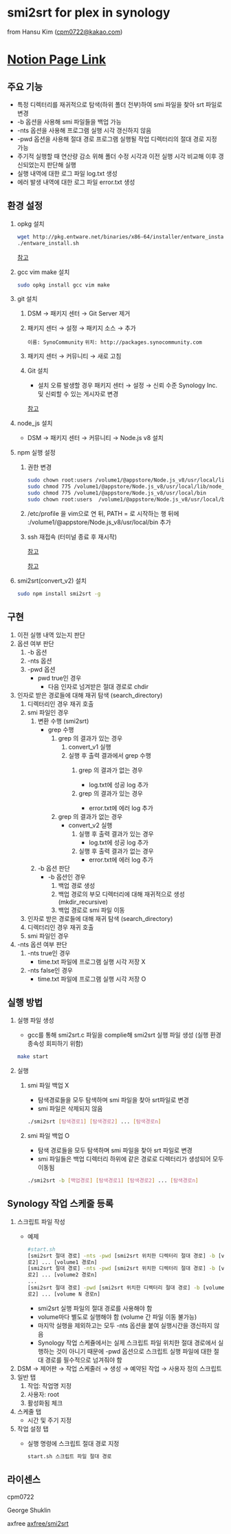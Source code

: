 # smi2srt for plex in synology

from Hansu Kim (cpm0722@kakao.com)

# [Notion Page Link](https://www.notion.so/cpm0722/smi2srt-for-plex-in-synology-7972146aa67f4f27ac2d08991c477839)

## 주요 기능
- 특정 디렉터리를 재귀적으로 탐색(하위 폴더 전부)하여 smi 파일을 찾아 srt 파일로 변경
- -b 옵션을 사용해 smi 파일들을 백업 가능
- -nts 옵션을 사용해 프로그램 실행 시각 갱신하지 않음
- -pwd 옵션을 사용해 절대 경로 프로그램 실행될 작업 디렉터리의 절대 경로 지정 가능
- 주기적 실행할 때 연산량 감소 위해 폴더 수정 시각과 이전 실행 시각 비교해 이후 갱신되었는지 판단해 실행
- 실행 내역에 대한 로그 파일 log.txt 생성
- 에러 발생 내역에 대한 로그 파일 error.txt 생성

## 환경 설정
1. opkg 설치

    ```bash
    wget http://pkg.entware.net/binaries/x86-64/installer/entware_install.sh
    ./entware_install.sh
    ```

    [참고](https://www.sysnet.pe.kr/2/0/11706)

1. gcc vim make 설치

    ```bash
    sudo opkg install gcc vim make
    ```

1. git 설치

    1. DSM → 패키지 센터 → Git Server 제거
    
    1. 패키지 센터 → 설정 → 패키지 소스 → 추가

        `이름: SynoCommunity`
        `위치: http://packages.synocommunity.com`

    1. 패키지 센터 → 커뮤니티 → 새로 고침
    
    1. Git 설치
        
        - 설치 오류 발생할 경우 패키지 센터 → 설정 → 신뢰 수준 Synology Inc. 및 신뢰할 수 있는 게시자로 변경
    
        [참고](https://blog.acidpop.kr/228)

1. node_js 설치

    - DSM → 패키지 센터 → 커뮤니티 → Node.js v8 설치
    
1. npm 실행 설정

    1. 권한 변경

        ```bash
        sudo chown root:users /volume1/@appstore/Node.js_v8/usr/local/lib/node_modules -R
        sudo chmod 775 /volume1/@appstore/Node.js_v8/usr/local/lib/node_modules
        sudo chmod 775 /volume1/@appstore/Node.js_v8/usr/local/bin
        sudo chown root:users  /volume1/@appstore/Node.js_v8/usr/local/bin
        ```

    1. /etc/profile 을 vim으로 연 뒤, PATH = 로 시작하는 행 뒤에 :/volume1/@appstore/Node.js_v8/usr/local/bin 추가
    
    1. ssh 재접속 (터미널 종료 후 재시작)
    
        [참고](https://community.synology.com/enu/forum/1/post/124087)
        
        [참고](http://blog.naver.com/PostView.nhn?blogId=takakobj&logNo=110149113938)

1. smi2srt(convert_v2) 설치

    ```bash
    sudo npm install smi2srt -g
    ```

## 구현

1. 이전 실행 내역 있는지 판단
1. 옵션 여부 판단
    1. -b 옵션
    1. -nts 옵션
    1. -pwd 옵션
        - pwd true인 경우
            - 다음 인자로 넘겨받은 절대 경로로 chdir
1. 인자로 받은 경로들에 대해 재귀 탐색 (search_directory)
    1. 디렉터리인 경우 재귀 호출
    1. smi 파일인 경우
        1.  변환 수행 (smi2srt)
            - grep <body> 수행
                1. grep <body>의 결과가 있는 경우
                    1. convert_v1 실행
                    1. 실행 후 출력 결과에서 grep <Error> 수행
                        1. grep <Error>의 결과가 없는 경우
                            - log.txt에 성공 log 추가
                        1. grep <Error>의 결과가 있는 경우
                            - error.txt에 에러 log 추가
                1. grep <body>의 결과가 없는 경우
                    - convert_v2 실행
                        1. 실행 후 출력 결과가 있는 경우
                            - log.txt에 성공 log 추가
                        1. 실행 후 출력 결과가 없는 경우
                            - error.txt에 에러 log 추가
        1. -b 옵션 판단
            - -b 옵션인 경우
                1. 백업 경로 생성
                1. 백업 경로의 부모 디렉터리에 대해 재귀적으로 생성 (mkdir_recursive)
                1. 백업 경로로 smi 파일 이동
    1. 인자로 받은 경로들에 대해 재귀 탐색 (search_directory)
    1. 디렉터리인 경우 재귀 호출
    1. smi 파일인 경우
1. -nts 옵션 여부 판단
    1. -nts true인 경우
        - time.txt 파일에 프로그램 실행 시각 저장 X
    1. -nts false인 경우
        - time.txt 파일에 프로그램 실행 시각 저장 O

## 실행 방법

1. 실행 파일 생성
    - gcc를 통해 smi2srt.c 파일을 complie해 smi2srt 실행 파일 생성 (실행 환경 종속성 회피하기 위함)

    ```bash
    make start
    ```

1. 실행
    1. smi 파일 백업 X
        - 탐색경로들을 모두 탐색하며 smi 파일을 찾아 srt파일로 변경
        - smi 파일은 삭제되지 않음

        ```bash
        ./smi2srt [탐색경로1] [탐색경로2] ... [탐색경로n]
        ```

    1. smi 파일 백업 O
        - 탐색 경로들을 모두 탐색하며 smi 파일을 찾아 srt 파일로 변경
        - smi 파일들은 백업 디렉터리 하위에 같은 경로로 디렉터리가 생성되어 모두 이동됨

        ```bash
        ./smi2srt -b [백업경로] [탐색경로1] [탐색경로2] ... [탐색경로n]
        ```

## Synology 작업 스케줄 등록

1. 스크립트 파일 작성
    - 예제

        ```bash
        #start.sh
        [smi2srt 절대 경로] -nts -pwd [smi2srt 위치한 디렉터리 절대 경로] -b [volume1 백업 디렉터리 경로] [volume1 경로1] [volume1 경
        로2] ... [volume1 경로n]
        [smi2srt 절대 경로] -nts -pwd [smi2srt 위치한 디렉터리 절대 경로] -b [volume2 백업 디렉터리 경로] [volume2 경로1] [volume2 경
        로2] ... [volume2 경로n]
        ...
        [smi2srt 절대 경로] -pwd [smi2srt 위치한 디렉터리 절대 경로] -b [volume N 백업 디렉터리 경로] [volume N 경로1] [volume N 경
        로2] ... [volume N 경로n]
        ```

        - smi2srt 실행 파일의 절대 경로를 사용해야 함
        - volume마다 별도로 실행해야 함 (volume 간 파일 이동 불가능)
        - 마지막 실행을 제외하고는 모두 -nts 옵션을 붙여 실행시간을 갱신하지 않음
        - Synology 작업 스케쥴에서는 실제 스크립트 파일 위치한 절대 경로에서 실행하는 것이 아니기 때문에 -pwd 옵션으로 스크립트 실행 파일에 대한 절대 경로를 필수적으로 넘겨줘야 함
2. DSM → 제어판 → 작업 스케줄러 → 생성 → 예약된 작업 → 사용자 정의 스크립트
3. 일반 탭
    1. 작업: 작업명 지정
    2. 사용자: root
    3. 활성화됨 체크
4. 스케줄 탭
    - 시간 및 주기 지정
5. 작업 설정 탭
    - 실행 명령에 스크립트 절대 경로 지정

        ```bash
        start.sh 스크립트 파일 절대 경로
        ```
## 라이센스
    
 cpm0722

George Shuklin

axfree [axfree/smi2srt](https://github.com/axfree/smi2srt)
